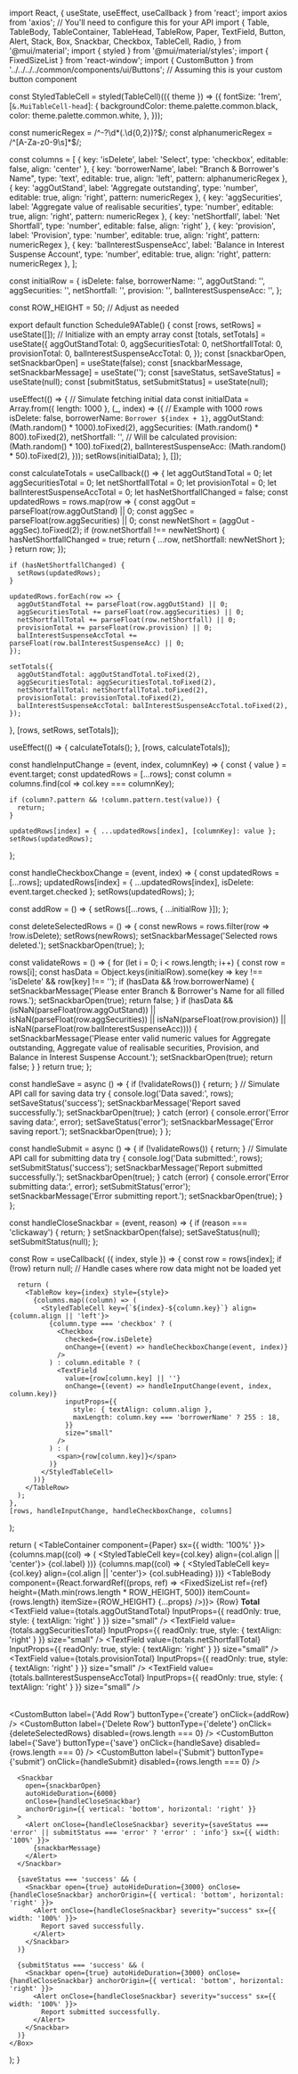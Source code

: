 import React, { useState, useEffect, useCallback } from 'react';
import axios from 'axios'; // You'll need to configure this for your API
import {
  Table,
  TableBody,
  TableContainer,
  TableHead,
  TableRow,
  Paper,
  TextField,
  Button,
  Alert,
  Stack,
  Box,
  Snackbar,
  Checkbox,
  TableCell,
  Radio,
} from '@mui/material';
import { styled } from '@mui/material/styles';
import { FixedSizeList } from 'react-window';
import { CustomButton } from '../../../../common/components/ui/Buttons'; // Assuming this is your custom button component

const StyledTableCell = styled(TableCell)(({ theme }) => ({
  fontSize: '1rem',
  [`&.MuiTableCell-head`]: {
    backgroundColor: theme.palette.common.black,
    color: theme.palette.common.white,
  },
}));

const numericRegex = /^-?\d*(\.\d{0,2})?$/;
const alphanumericRegex = /^[A-Za-z0-9\s]*$/;

const columns = [
  { key: 'isDelete', label: 'Select', type: 'checkbox', editable: false, align: 'center' },
  { key: 'borrowerName', label: "Branch & Borrower's Name", type: 'text', editable: true, align: 'left', pattern: alphanumericRegex },
  { key: 'aggOutStand', label: 'Aggregate outstanding', type: 'number', editable: true, align: 'right', pattern: numericRegex },
  { key: 'aggSecurities', label: 'Aggregate value of realisable securities', type: 'number', editable: true, align: 'right', pattern: numericRegex },
  { key: 'netShortfall', label: 'Net Shortfall', type: 'number', editable: false, align: 'right' },
  { key: 'provision', label: 'Provision', type: 'number', editable: true, align: 'right', pattern: numericRegex },
  { key: 'balInterestSuspenseAcc', label: 'Balance in Interest Suspense Account', type: 'number', editable: true, align: 'right', pattern: numericRegex },
];

const initialRow = {
  isDelete: false,
  borrowerName: '',
  aggOutStand: '',
  aggSecurities: '',
  netShortfall: '',
  provision: '',
  balInterestSuspenseAcc: '',
};

const ROW_HEIGHT = 50; // Adjust as needed

export default function Schedule9ATable() {
  const [rows, setRows] = useState([]); // Initialize with an empty array
  const [totals, setTotals] = useState({
    aggOutStandTotal: 0,
    aggSecuritiesTotal: 0,
    netShortfallTotal: 0,
    provisionTotal: 0,
    balInterestSuspenseAccTotal: 0,
  });
  const [snackbarOpen, setSnackbarOpen] = useState(false);
  const [snackbarMessage, setSnackbarMessage] = useState('');
  const [saveStatus, setSaveStatus] = useState(null);
  const [submitStatus, setSubmitStatus] = useState(null);

  useEffect(() => {
    // Simulate fetching initial data
    const initialData = Array.from({ length: 1000 }, (_, index) => ({ // Example with 1000 rows
      isDelete: false,
      borrowerName: `Borrower ${index + 1}`,
      aggOutStand: (Math.random() * 1000).toFixed(2),
      aggSecurities: (Math.random() * 800).toFixed(2),
      netShortfall: '', // Will be calculated
      provision: (Math.random() * 100).toFixed(2),
      balInterestSuspenseAcc: (Math.random() * 50).toFixed(2),
    }));
    setRows(initialData);
  }, []);

  const calculateTotals = useCallback(() => {
    let aggOutStandTotal = 0;
    let aggSecuritiesTotal = 0;
    let netShortfallTotal = 0;
    let provisionTotal = 0;
    let balInterestSuspenseAccTotal = 0;
    let hasNetShortfallChanged = false;
    const updatedRows = rows.map(row => {
      const aggOut = parseFloat(row.aggOutStand) || 0;
      const aggSec = parseFloat(row.aggSecurities) || 0;
      const newNetShort = (aggOut - aggSec).toFixed(2);
      if (row.netShortfall !== newNetShort) {
        hasNetShortfallChanged = true;
        return { ...row, netShortfall: newNetShort };
      }
      return row;
    });

    if (hasNetShortfallChanged) {
      setRows(updatedRows);
    }

    updatedRows.forEach(row => {
      aggOutStandTotal += parseFloat(row.aggOutStand) || 0;
      aggSecuritiesTotal += parseFloat(row.aggSecurities) || 0;
      netShortfallTotal += parseFloat(row.netShortfall) || 0;
      provisionTotal += parseFloat(row.provision) || 0;
      balInterestSuspenseAccTotal += parseFloat(row.balInterestSuspenseAcc) || 0;
    });

    setTotals({
      aggOutStandTotal: aggOutStandTotal.toFixed(2),
      aggSecuritiesTotal: aggSecuritiesTotal.toFixed(2),
      netShortfallTotal: netShortfallTotal.toFixed(2),
      provisionTotal: provisionTotal.toFixed(2),
      balInterestSuspenseAccTotal: balInterestSuspenseAccTotal.toFixed(2),
    });
  }, [rows, setRows, setTotals]);

  useEffect(() => {
    calculateTotals();
  }, [rows, calculateTotals]);

  const handleInputChange = (event, index, columnKey) => {
    const { value } = event.target;
    const updatedRows = [...rows];
    const column = columns.find(col => col.key === columnKey);

    if (column?.pattern && !column.pattern.test(value)) {
      return;
    }

    updatedRows[index] = { ...updatedRows[index], [columnKey]: value };
    setRows(updatedRows);
  };

  const handleCheckboxChange = (event, index) => {
    const updatedRows = [...rows];
    updatedRows[index] = { ...updatedRows[index], isDelete: event.target.checked };
    setRows(updatedRows);
  };

  const addRow = () => {
    setRows([...rows, { ...initialRow }]);
  };

  const deleteSelectedRows = () => {
    const newRows = rows.filter(row => !row.isDelete);
    setRows(newRows);
    setSnackbarMessage('Selected rows deleted.');
    setSnackbarOpen(true);
  };

  const validateRows = () => {
    for (let i = 0; i < rows.length; i++) {
      const row = rows[i];
      const hasData = Object.keys(initialRow).some(key => key !== 'isDelete' && row[key] !== '');
      if (hasData && !row.borrowerName) {
        setSnackbarMessage('Please enter Branch & Borrower\'s Name for all filled rows.');
        setSnackbarOpen(true);
        return false;
      }
      if (hasData && (isNaN(parseFloat(row.aggOutStand)) || isNaN(parseFloat(row.aggSecurities)) || isNaN(parseFloat(row.provision)) || isNaN(parseFloat(row.balInterestSuspenseAcc)))) {
        setSnackbarMessage('Please enter valid numeric values for Aggregate outstanding, Aggregate value of realisable securities, Provision, and Balance in Interest Suspense Account.');
        setSnackbarOpen(true);
        return false;
      }
    }
    return true;
  };

  const handleSave = async () => {
    if (!validateRows()) {
      return;
    }
    // Simulate API call for saving data
    try {
      console.log('Data saved:', rows);
      setSaveStatus('success');
      setSnackbarMessage('Report saved successfully.');
      setSnackbarOpen(true);
    } catch (error) {
      console.error('Error saving data:', error);
      setSaveStatus('error');
      setSnackbarMessage('Error saving report.');
      setSnackbarOpen(true);
    }
  };

  const handleSubmit = async () => {
    if (!validateRows()) {
      return;
    }
    // Simulate API call for submitting data
    try {
      console.log('Data submitted:', rows);
      setSubmitStatus('success');
      setSnackbarMessage('Report submitted successfully.');
      setSnackbarOpen(true);
    } catch (error) {
      console.error('Error submitting data:', error);
      setSubmitStatus('error');
      setSnackbarMessage('Error submitting report.');
      setSnackbarOpen(true);
    }
  };

  const handleCloseSnackbar = (event, reason) => {
    if (reason === 'clickaway') {
      return;
    }
    setSnackbarOpen(false);
    setSaveStatus(null);
    setSubmitStatus(null);
  };

  const Row = useCallback(
    ({ index, style }) => {
      const row = rows[index];
      if (!row) return null; // Handle cases where row data might not be loaded yet

      return (
        <TableRow key={index} style={style}>
          {columns.map((column) => (
            <StyledTableCell key={`${index}-${column.key}`} align={column.align || 'left'}>
              {column.type === 'checkbox' ? (
                <Checkbox
                  checked={row.isDelete}
                  onChange={(event) => handleCheckboxChange(event, index)}
                />
              ) : column.editable ? (
                <TextField
                  value={row[column.key] || ''}
                  onChange={(event) => handleInputChange(event, index, column.key)}
                  inputProps={{
                    style: { textAlign: column.align },
                    maxLength: column.key === 'borrowerName' ? 255 : 18,
                  }}
                  size="small"
                />
              ) : (
                <span>{row[column.key]}</span>
              )}
            </StyledTableCell>
          ))}
        </TableRow>
      );
    },
    [rows, handleInputChange, handleCheckboxChange, columns]
  );

  return (
    <Box>
      <TableContainer component={Paper} sx={{ width: '100%' }}>
        <Table>
          <TableHead>
            <TableRow>
              {columns.map((col) => (
                <StyledTableCell key={col.key} align={col.align || 'center'}>
                  {col.label}
                </StyledTableCell>
              ))}
            </TableRow>
          </TableHead>
          <TableHead>
            <TableRow>
              {columns.map((col) => (
                <StyledTableCell key={col.key} align={col.align || 'center'}>
                  {col.subHeading}
                </StyledTableCell>
              ))}
            </TableRow>
          </TableHead>
          <TableBody component={React.forwardRef((props, ref) => <FixedSizeList ref={ref} height={Math.min(rows.length * ROW_HEIGHT, 500)} itemCount={rows.length} itemSize={ROW_HEIGHT} {...props} />)}>
            {Row}
          </TableBody>
          <TableRow>
            <StyledTableCell colSpan={2} align="center">
              <b>Total</b>
            </StyledTableCell>
            <StyledTableCell align="right">
              <TextField value={totals.aggOutStandTotal} InputProps={{ readOnly: true, style: { textAlign: 'right' } }} size="small" />
            </StyledTableCell>
            <StyledTableCell align="right">
              <TextField value={totals.aggSecuritiesTotal} InputProps={{ readOnly: true, style: { textAlign: 'right' } }} size="small" />
            </StyledTableCell>
            <StyledTableCell align="right">
              <TextField value={totals.netShortfallTotal} InputProps={{ readOnly: true, style: { textAlign: 'right' } }} size="small" />
            </StyledTableCell>
            <StyledTableCell align="right">
              <TextField value={totals.provisionTotal} InputProps={{ readOnly: true, style: { textAlign: 'right' } }} size="small" />
            </StyledTableCell>
            <StyledTableCell align="right">
              <TextField value={totals.balInterestSuspenseAccTotal} InputProps={{ readOnly: true, style: { textAlign: 'right' } }} size="small" />
            </StyledTableCell>
          </TableRow>
        </Table>
      </TableContainer>
      <Stack direction="row" spacing={2} mt={2}>
        <CustomButton label={'Add Row'} buttonType={'create'} onClick={addRow} />
        <CustomButton
          label={'Delete Row'}
          buttonType={'delete'}
          onClick={deleteSelectedRows}
          disabled={rows.length === 0}
        />
        <CustomButton
          label={'Save'}
          buttonType={'save'}
          onClick={handleSave}
          disabled={rows.length === 0}
        />
        <CustomButton
          label={'Submit'}
          buttonType={'submit'}
          onClick={handleSubmit}
          disabled={rows.length === 0}
        />
      </Stack>

      <Snackbar
        open={snackbarOpen}
        autoHideDuration={6000}
        onClose={handleCloseSnackbar}
        anchorOrigin={{ vertical: 'bottom', horizontal: 'right' }}
      >
        <Alert onClose={handleCloseSnackbar} severity={saveStatus === 'error' || submitStatus === 'error' ? 'error' : 'info'} sx={{ width: '100%' }}>
          {snackbarMessage}
        </Alert>
      </Snackbar>

      {saveStatus === 'success' && (
        <Snackbar open={true} autoHideDuration={3000} onClose={handleCloseSnackbar} anchorOrigin={{ vertical: 'bottom', horizontal: 'right' }}>
          <Alert onClose={handleCloseSnackbar} severity="success" sx={{ width: '100%' }}>
            Report saved successfully.
          </Alert>
        </Snackbar>
      )}

      {submitStatus === 'success' && (
        <Snackbar open={true} autoHideDuration={3000} onClose={handleCloseSnackbar} anchorOrigin={{ vertical: 'bottom', horizontal: 'right' }}>
          <Alert onClose={handleCloseSnackbar} severity="success" sx={{ width: '100%' }}>
            Report submitted successfully.
          </Alert>
        </Snackbar>
      )}
    </Box>
  );
}
